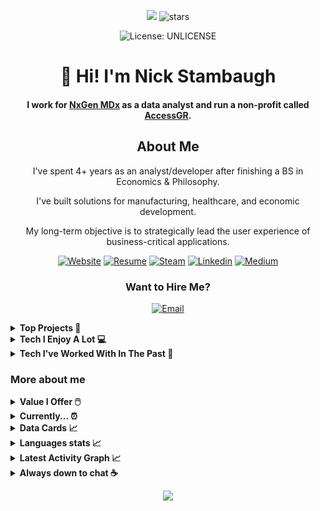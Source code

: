 <div align="center">

![](https://komarev.com/ghpvc/?username=alteryx-motives&color=orange&style=flat&base=6000&abbreviated=true) <img src="https://img.shields.io/github/stars/sieep-coding?label=Stars" alt="stars">

![License: UNLICENSE](https://img.shields.io/badge/License-UNLICENSE-blue.svg)
   
# 👋 Hi! I'm Nick Stambaugh
#### I work for [NxGen MDx](https://nxgenmdx.com/) as a data analyst and run a non-profit called [AccessGR](https://accessgr.vercel.app/).

## About Me
I've spent 4+ years as an analyst/developer after finishing a BS in Economics & Philosophy.

I've built solutions for manufacturing, healthcare, and economic development. 

My long-term objective is to strategically lead the user experience of business-critical applications.

[![Website](https://img.shields.io/badge/Website-blue?style=for-the-badge&logo=About.me&logoColor=white)](https://nickstambaugh.vercel.app/)
[![Resume](https://img.shields.io/badge/Resume-purple?style=for-the-badge&logo=ProtonDrive&logoColor=white)](https://github.com/Sieep-Coding/sieep-coding.github.io/blob/main/public/resume.pdf)
[![Steam](https://img.shields.io/badge/steam-white?style=for-the-badge&logo=steam&logoColor=black)](https://steamcommunity.com/id/fieaoe98034512u5901)
[![Linkedin](https://img.shields.io/badge/LinkedIn-0077B5?style=for-the-badge&logo=linkedin&logoColor=white)](https://www.linkedin.com/in/nick-s-694241139/)
[![Medium](https://img.shields.io/badge/medium-white?style=for-the-badge&logo=medium&logoColor=black)](https://medium.com/@nick-stambaugh)

### Want to Hire Me?
[![Email](https://img.shields.io/badge/Send_Me_An_Email-purple?style=for-the-badge&logo=ProtonMail&logoColor=white)](mailto:nickstambaugh@proton.me)
</div>

<details>

<summary><b>Top Projects 🥇 </b></summary>
<br>

[![ReadMe Card](https://github-readme-stats.vercel.app/api/pin/?username=sieep-coding&repo=todo-htmx-alpine-go&theme=gruvbox)](https://github.com/Sieep-Coding/todo-htmx-alpine-go)
[![ReadMe Card](https://github-readme-stats.vercel.app/api/pin/?username=sieep-coding&repo=snow-simulation&theme=gruvbox)](https://github.com/Sieep-Coding/snow-simulation)
[![ReadMe Card](https://github-readme-stats.vercel.app/api/pin/?username=sieep-coding&repo=notezone&theme=gruvbox)](https://github.com/Sieep-Coding/notezone/)
[![ReadMe Card](https://github-readme-stats.vercel.app/api/pin/?username=sieep-coding&repo=game-of-life-lua&theme=gruvbox)](https://github.com/Sieep-Coding/game-of-life-lua)

</details>

<details>
   
<summary><b>Tech I Enjoy A Lot 💻 </b></summary>
<br>

![C](https://img.shields.io/badge/C-00599C?style=for-the-badge&logo=c&logoColor=white)
![Go](https://img.shields.io/badge/Linux_Mint-86BE43?style=for-the-badge&logo=Linux-Mint&logoColor=white)
![Go](https://img.shields.io/badge/Go-00ADD8?style=for-the-badge&logo=go&logoColor=white)
![Python](https://img.shields.io/badge/Python-3776AB?style=for-the-badge&logo=python&logoColor=white)
![TS](https://img.shields.io/badge/TypeScript-007ACC?style=for-the-badge&logo=typescript&logoColor=white)
![Neovim](https://img.shields.io/badge/NeoVim-%2357A143.svg?&style=for-the-badge&logo=neovim&logoColor=white)
![SQLite](https://img.shields.io/badge/SQLite-07405E?style=for-the-badge&logo=sqlite&logoColor=white)
![Lua](https://img.shields.io/badge/Lua-2C2D72?style=for-the-badge&logo=Lua&logoColor=white)

</details>

<details>
   
<summary><b> Tech I've Worked With In The Past 🔄 </b></summary>
<br>

![Tableau](https://img.shields.io/badge/Tableau-E97627?style=for-the-badge&logo=Tableau&logoColor=white)
![Flutter](https://img.shields.io/badge/Flutter-02569B?style=for-the-badge&logo=flutter&logoColor=white)
![Cmake](https://img.shields.io/badge/cmake-6D00CC?.svg?&style=for-the-badge&logo=cmake&logoColor=white)
![FFmpeg](https://img.shields.io/badge/ffmpeg-007808?style=for-the-badge&logo=ffmpeg&logoColor=white)
![Airtable](https://img.shields.io/badge/Airtable-18BFFF?style=for-the-badge&logo=Airtable&logoColor=white)
![Numpy](https://img.shields.io/badge/numpy-013243?style=for-the-badge&logo=numpy&logoColor=white)
![Stripe](https://img.shields.io/badge/stripe-008CDD?style=for-the-badge&logo=stripe&logoColor=white)
![Excel](https://img.shields.io/badge/Microsoft_Excel-217346?style=for-the-badge&logo=microsoft-excel&logoColor=white)
![Git](https://img.shields.io/badge/GIT-E44C30?style=for-the-badge&logo=git&logoColor=white)
![Obs](https://img.shields.io/badge/Obs_Studio-302E31?style=for-the-badge&logo=Obs-Studio&logoColor=white)
![Bash](https://img.shields.io/badge/GNU%20Bash-4EAA25?style=for-the-badge&logo=GNU%20Bash&logoColor=white)
![Powershell](https://img.shields.io/badge/powershell-5391FE?style=for-the-badge&logo=powershell&logoColor=white)
![Salesforce](https://img.shields.io/badge/Salesforce-00A1E0?style=for-the-badge&logo=Salesforce&logoColor=white)
![Cloudflare](https://img.shields.io/badge/Cloudflare-F38020?style=for-the-badge&logo=Cloudflare&logoColor=white)
![Jira](https://img.shields.io/badge/Jira-0052CC?style=for-the-badge&logo=Jira&logoColor=white)
![Gimp](https://img.shields.io/badge/Gimp-brown?style=for-the-badge&logo=Gimp&logoColor=white)
![Jira](https://img.shields.io/badge/Bitbucket-0747a6?style=for-the-badge&logo=bitbucket&logoColor=white)
![Linux](https://img.shields.io/badge/Linux-FCC624?style=for-the-badge&logo=linux&logoColor=black)
![Curl](https://img.shields.io/badge/curl-073551?style=for-the-badge&logo=curl&logoColor=white)
![Digital Ocean](https://img.shields.io/badge/Digital_Ocean-0080FF?style=for-the-badge&logo=DigitalOcean&logoColor=white)
![Wordpress](https://img.shields.io/badge/Wordpress-21759B?style=for-the-badge&logo=wordpress&logoColor=white)
![Mongodb](https://img.shields.io/badge/MongoDB-4EA94B?style=for-the-badge&logo=mongodb&logoColor=white)
![Audacity](https://img.shields.io/badge/Audacity-0000CC?style=for-the-badge&logo=audacity&logoColor=white)
![ProtonVPN](https://img.shields.io/badge/ProtonVPN-purple?style=for-the-badge&logo=ProtonVPN&logoColor=white)
![Hotjar](https://img.shields.io/badge/hotjar-FD3A5C?style=for-the-badge&logo=hotjar&logoColor=white)
![Supabase](https://img.shields.io/badge/Supabase-181818?style=for-the-badge&logo=supabase&logoColor=white)
![AE](https://img.shields.io/badge/Adobe%20after%20affects-CF96FD?style=for-the-badge&logo=Adobe%20after%20effects&logoColor=393665)
![Canva](https://img.shields.io/badge/Canva-%2300C4CC.svg?&style=for-the-badge&logo=Canva&logoColor=white)
![Android Studio](https://img.shields.io/badge/Android_Studio-3DDC84?style=for-the-badge&logo=android-studio&logoColor=white)
![PyCharm](https://img.shields.io/badge/PyCharm-000000.svg?&style=for-the-badge&logo=PyCharm&logoColor=white)
![Ableton](https://img.shields.io/badge/Ableton-FCC624?.svg?&style=for-the-badge&logo=Ableton&logoColor=white)
![Zoho](https://img.shields.io/badge/Zoho-E42527?style=for-the-badge&logo=Zoho&logoColor=white)

</details>

### More about me

<details>


<summary><b>Value I Offer 🖱️ </b></summary>

```
   I can...

   - Develop web applications using React.js, TypeScript, Go, SQL, and PHP, meeting tight deadlines.
   - Build cross-platform apps with Flutter/Dart/C.
   - Perform data analysis with Python, R, SAS, and advanced regression techniques for strategic initiatives.
   - Create enterprise dashboards in Qlik Sense, Tableau, and PowerBI.
   - Lead analyst teams on SQL and PowerBI projects, ensuring effective delivery.
   - Automate ETL pipelines with Python and SQL to improve report generation efficiency.
   - Present business intelligence insights to executives, fostering data-driven decisions.

```

</details>

<details>

<summary><b>Currently... ⏰</b></summary>

```
- A data analyst in Grand Rapids.
- Studying for my Master's in Computer Science.
- Looking for new opportunities in software development. 
```

</details>

<details>
<summary><b> Data Cards 📈 </b></summary>

<picture>
  <source media="(prefers-color-scheme: dark)" srcset="https://github-profile-summary-cards.vercel.app/api/cards/profile-details?username=sieep-coding&theme=gruvbox">
  <source media="(prefers-color-scheme: light)"srcset="https://github-profile-summary-cards.vercel.app/api/cards/profile-details?username=sieep-coding&theme=gruvbox">
  <img alt="My GitHub Stats" src="https://github-profile-summary-cards.vercel.app/api/cards/profile-details?username=Sieep-Coding&theme=gruvbox">
</picture>


[![GitHub Streak](https://streak-stats.demolab.com/?user=sieep-coding&theme=gruvbox)](https://git.io/streak-stats)

![Nick's GitHub stats](https://github-readme-stats.vercel.app/api?username=sieep-coding&show_icons=true&theme=gruvbox&hide=contribs,prs&rank_icon=github)

[![trophy](https://github-profile-trophy.vercel.app/?username=sieep-coding&theme=gruvbox&title=MultiLanguage,Stars,Commits,Repositories,PullRequest,Followers)](https://github.com/ryo-ma/github-profile-trophy)

[![roadmap.sh](https://roadmap.sh/card/wide/667b1494c19525099e698db6?variant=dark)](https://roadmap.sh/u/nicks)

![Leetcode Stats](https://leetcard.jacoblin.cool/sieep-coding?theme=dark)
</details>

<details>
  <summary><b> Languages stats 📈 </b></summary>
  <br/>
  <picture align="left">
    <source media="(prefers-color-scheme: dark)" srcset="https://github-profile-summary-cards.vercel.app/api/cards/repos-per-language?username=sieep-coding&theme=gruvbox">
    <source media="(prefers-color-scheme: light)"srcset="https://github-profile-summary-cards.vercel.app/api/cards/repos-per-language?username=sieep-coding&theme=gruvbox">
    <img alt="Repos per language" src="https://github-profile-summary-cards.vercel.app/api/cards/repos-per-language?username=sieep-coding&theme=gruvbox">
  </picture>
  <picture align="right">
    <source media="(prefers-color-scheme: dark)" srcset="https://github-profile-summary-cards.vercel.app/api/cards/most-commit-language?username=sieep-coding&theme=gruvbox">
    <source media="(prefers-color-scheme: light)"srcset="https://github-profile-summary-cards.vercel.app/api/cards/most-commit-language?username=sieep-coding&theme=gruvbox">
    <img alt="Most commit languages" src="https://github-profile-summary-cards.vercel.app/api/cards/most-commit-language?username=sieep-coding&theme=gruvbox">
  </picture>
</details>

<details>
  <summary><b> Latest Activity Graph 📈 </b></summary>
  <br>
  <h2 align="center">Latest Contribution</h2>
  <a href="https://github.com/Sieep-Coding">
    <img alt="Sieep-Coding's Activity Graph" src="https://github-readme-activity-graph.vercel.app/graph?username=Sieep-Coding&theme=rogue&hide_border=true&area=true&area_color=c924b6">
  </a>
  <br>
</details>

<details>
<summary><b> Always down to chat ☕ </b></summary>

   ```
📧 nickstambaugh@proton.me

Fingerprint: 7dcc436b63f4a6c7a771b2d17eb9bfb7287e5a40

-----BEGIN PGP PUBLIC KEY BLOCK-----

xjMEZsCWCxYJKwYBBAHaRw8BAQdA+04wVDSUEcmRGxqjxSH/xPICaSGiDnpq
754l8ueKRE/NMW5pY2tzdGFtYmF1Z2hAcHJvdG9uLm1lIDxuaWNrc3RhbWJh
dWdoQHByb3Rvbi5tZT7CjwQTFggAQQUCZsCWCwkQfrm/tyh+WkAWIQR9zENr
Y/Smx6dxstF+ub+3KH5aQAIbAwIeAQIZAQMLCQcCFQgDFgACBScJAgcCAADA
TgD9Hgl5oNI3Tw1uUEJSHXKY51z84tkQ/Y1it/6YY4p4lw0A/jRwJv0c1ZJS
ODufpBiB8ywE8YnFVfXOKHuEdoQDQLQFzjgEZsCWCxIKKwYBBAGXVQEFAQEH
QGrQYOb+/kt4nOHVDjbH6TOJyXccHhQNsOhGjnqRgaIkAwEKCcJ4BBgWCAAq
BQJmwJYLCRB+ub+3KH5aQBYhBH3MQ2tj9KbHp3Gy0X65v7coflpAAhsMAAAM
xwD+LRNaGutsoVoKVf+rLmBgAA3DSwsvAY8aJwDVV6gJjWQA/jgFrZz+qFEH
qhfXtaR2I05GW/po8vxdkJOmQg485ksE
=uykQ

-----END PGP PUBLIC KEY BLOCK-----
   ```
</details>

<p align="center">
  <img src="https://capsule-render.vercel.app/api?type=waving&color=gradient&height=60&section=footer&width=100"/>
</p>
